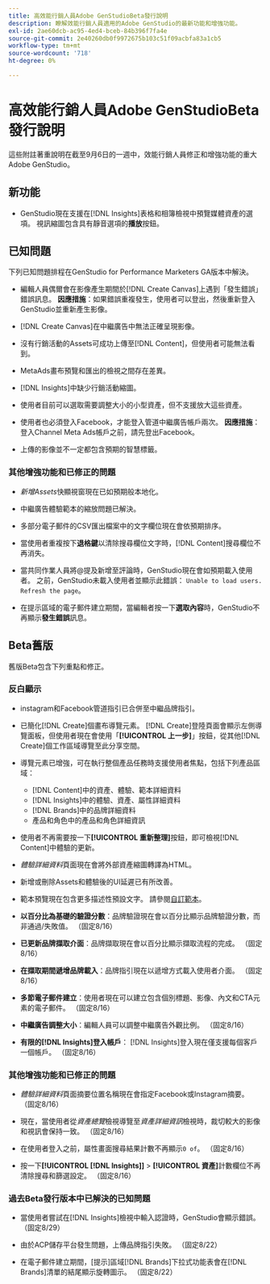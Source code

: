 ```yaml
---
title: 高效能行銷人員Adobe GenStudioBeta發行說明
description: 瞭解效能行銷人員適用的Adobe GenStudio的最新功能和增強功能。
exl-id: 2ae60dcb-ac95-4ed4-bceb-84b396f7fa4e
source-git-commit: 2e40260db0f9972675b103c51f09acbfa83a1cb5
workflow-type: tm+mt
source-wordcount: '718'
ht-degree: 0%

---
```


# 高效能行銷人員Adobe GenStudioBeta發行說明

這些附註著重說明在截至9月6日的一週中，效能行銷人員修正和增強功能的重大Adobe GenStudio。

## 新功能

* GenStudio現在支援在[!DNL Insights]表格和相簿檢視中預覽媒體資產的選項。 視訊縮圖包含具有靜音選項的&#x200B;**播放**&#x200B;按鈕。<!-- GS-4398 -->

## 已知問題

下列已知問題排程在GenStudio for Performance Marketers GA版本中解決。

* 編輯人員偶爾會在影像產生期間於[!DNL Create Canvas]上遇到「發生錯誤」錯誤訊息。 **因應措施**：如果錯誤重複發生，使用者可以登出，然後重新登入GenStudio並重新產生影像。 <!-- GS-4813 -->

* [!DNL Create Canvas]在中繼廣告中無法正確呈現影像。<!-- GS-4864 -->

* 沒有行銷活動的Assets可成功上傳至[!DNL Content]，但使用者可能無法看到。<!-- GS-4815 -->

* MetaAds畫布預覽和匯出的檢視之間存在差異。<!-- GS-4492 4401 -->

* [!DNL Insights]中缺少行銷活動縮圖。<!-- GS-4648 -->

* 使用者目前可以選取需要調整大小的小型資產，但不支援放大這些資產。<!-- GS-3131 -->

* 使用者也必須登入Facebook，才能登入管道中繼廣告帳戶兩次。 **因應措施**：登入Channel Meta Ads帳戶之前，請先登出Facebook。

* 上傳的影像並不一定都包含預期的智慧標籤。<!-- GS-4856 -->

### 其他增強功能和已修正的問題

* _新增Assets_&#x200B;快顯視窗現在已如預期般本地化。<!-- GS-3834 -->

* 中繼廣告體驗範本的縮放問題已解決。<!-- GS-4174 -->

* 多部分電子郵件的CSV匯出檔案中的文字欄位現在會依預期排序。<!-- GS-4013 -->

* 當使用者重複按下&#x200B;**退格鍵**&#x200B;以清除搜尋欄位文字時，[!DNL Content]搜尋欄位不再消失。 <!-- GS-4543 -->

* 當共同作業人員將@提及新增至評論時，GenStudio現在會如預期載入使用者。 之前，GenStudio未載入使用者並顯示此錯誤： `Unable to load users. Refresh the page`。<!-- GS-4113 -->

* 在提示區域的電子郵件建立期間，當編輯者按一下&#x200B;**選取內容**&#x200B;時，GenStudio不再顯示&#x200B;**發生錯誤**&#x200B;訊息。<!-- GS-4879 -->

## Beta舊版

舊版Beta包含下列重點和修正。

### 反白顯示

* instagram和Facebook管道指引已合併至中繼品牌指引。

* 已簡化[!DNL Create]個畫布導覽元素。 [!DNL Create]登陸頁面會顯示左側導覽面板，但使用者現在會使用「**[!UICONTROL 上一步]**」按鈕，從其他[!DNL Create]個工作區域導覽至此分享空間。

* 導覽元素已增強，可在執行整個產品任務時支援使用者焦點，包括下列產品區域：

   * [!DNL Content]中的資產、體驗、範本詳細資料
   * [!DNL Insights]中的體驗、資產、屬性詳細資料
   * [!DNL Brands]中的品牌詳細資料
   * 產品和角色中的產品和角色詳細資訊

* 使用者不再需要按一下&#x200B;**[!UICONTROL 重新整理]**&#x200B;按鈕，即可檢視[!DNL Content]中體驗的更新。

* _體驗詳細資料_&#x200B;頁面現在會將外部資產縮圖轉譯為HTML。

* 新增或刪除Assets和體驗後的UI延遲已有所改善。

* 範本預覽現在包含更多描述性預設文字。 請參閱[自訂範本](https://experienceleague.adobe.com/en/docs/genstudio/user-guide/content/templates/customize-template#template-preview)。

* **以百分比為基礎的驗證分數**：品牌驗證現在會以百分比顯示品牌驗證分數，而非通過/失敗值。 （固定8/16）

* **已更新品牌擷取介面**：品牌擷取現在會以百分比顯示擷取流程的完成。 （固定8/16）

* **在擷取期間遞增品牌載入**：品牌指引現在以遞增方式載入使用者介面。 （固定8/16）

* **多節電子郵件建立**：使用者現在可以建立包含個別標題、影像、內文和CTA元素的電子郵件。 （固定8/16）

* **中繼廣告調整大小**：編輯人員可以調整中繼廣告外觀比例。 （固定8/16）

* **有限的[!DNL Insights]登入帳戶**： [!DNL Insights]登入現在僅支援每個客戶一個帳戶。 （固定8/16）

### 其他增強功能和已修正的問題

* _體驗詳細資料_&#x200B;頁面摘要位置名稱現在會指定Facebook或Instagram摘要。 （固定8/16）

* 現在，當使用者從&#x200B;_資產總覽_&#x200B;檢視導覽至&#x200B;_資產詳細資訊_&#x200B;檢視時，裁切較大的影像和視訊會保持一致。 （固定8/16）

* 在使用者登入之前，屬性畫面搜尋結果計數不再顯示`0 of`。 （固定8/16） <!-- GS-3665 -->

* 按一下&#x200B;**[!UICONTROL [!DNL Insights]]** > **[!UICONTROL 資產]**&#x200B;計數欄位不再清除搜尋和篩選設定。 （固定8/16） <!-- GS-3476 -->

### 過去Beta發行版本中已解決的已知問題

* 當使用者嘗試在[!DNL Insights]檢視中輸入認證時，GenStudio會顯示錯誤。 （固定8/29） <!-- GS-4689 -->

* 由於ACP儲存平台發生問題，上傳品牌指引失敗。 （固定8/22） <!-- GS-4369 -->

* 在電子郵件建立期間，[提示]區域[!DNL Brands]下拉式功能表會在[!DNL Brands]清單的結尾顯示旋轉圖示。 （固定8/22） <!-- GS-4077 -->
